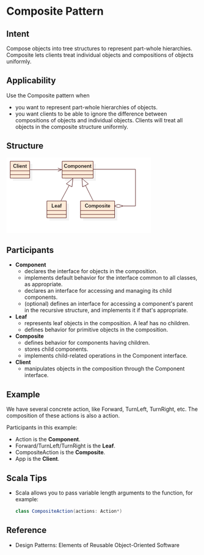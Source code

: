 # Composite Pattern


## Intent
Compose objects into tree structures to represent part-whole hierarchies.
Composite lets clients treat individual objects and compositions of objects uniformly.


## Applicability
Use the Composite pattern when
* you want to represent part-whole hierarchies of objects.
* you want clients to be able to ignore the difference between compositions of objects and individual objects.
Clients will treat all objects in the composite structure uniformly.


## Structure
![composite](./etc/composite.png)


## Participants
* **Component**
    - declares the interface for objects in the composition.
    - implements default behavior for the interface common to all classes, as appropriate.
    - declares an interface for accessing and managing its child components.
    - (optional) defines an interface for accessing a component's parent in the recursive structure, and implements it if that's appropriate.
* **Leaf**
    - represents leaf objects in the composition. A leaf has no children.
    - defines behavior for primitive objects in the composition.
* **Composite**
    - defines behavior for components having children.
    - stores child components.
    - implements child-related operations in the Component interface.
* **Client**
    - manipulates objects in the composition through the Component interface.


## Example
We have several concrete action, like Forward, TurnLeft, TurnRight, etc.
The composition of these actions is also a action.

Participants in this example:
* Action is the **Component**.
* Forward/TurnLeft/TurnRight is the **Leaf**.
* CompositeAction is the **Composite**.
* App is the **Client**.


## Scala Tips
* Scala allows you to pass variable length arguments to the function, for example:
     ```scala
     class CompositeAction(actions: Action*)
     ```


## Reference
* Design Patterns: Elements of Reusable Object-Oriented Software